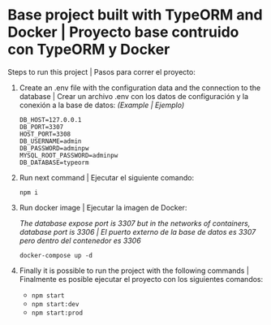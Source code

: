 # Base project built with TypeORM and Docker | Proyecto base contruido con TypeORM y Docker
  
Steps to run this project | Pasos para correr el proyecto:

 1. Create an .env file with the configuration data and the connection to the database | Crear un archivo .env con los datos de configuración y la conexión a la base de datos:
 *(Example | Ejemplo)*
	```
	DB_HOST=127.0.0.1
	DB_PORT=3307
	HOST_PORT=3308
	DB_USERNAME=admin
	DB_PASSWORD=adminpw
	MYSQL_ROOT_PASSWORD=adminpw
	DB_DATABASE=typeorm
	```

 2. Run next command | Ejecutar el siguiente comando:
	
    `npm i`

3. Run docker image | Ejecutar la imagen de Docker:
	
    *The database expose port is 3307 but in the networks of containers, database port is 3306 | El puerto externo de la base de datos es 3307 pero dentro del contenedor es 3306*

	  `docker-compose up -d`
 
4. Finally it is possible to run the project with the following commands | Finalmente es posible ejecutar el proyecto con los siguientes comandos:

	- `npm start`
	- `npm start:dev`
	- `npm start:prod`
